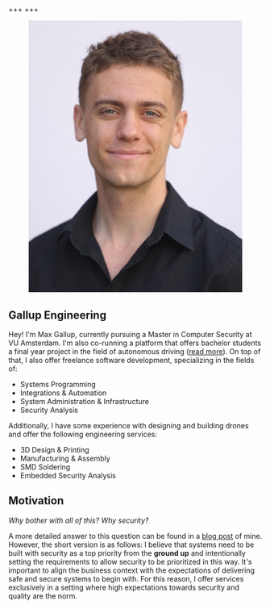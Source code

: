 +++
+++

<div id="main-container">
    <figure>
        <img src="profile_picture.jpeg" alt="Profile picture" class="no-hover">
    </figure>
    <h2>Gallup Engineering</h2>
    <p> Hey! I'm Max Gallup, currently pursuing a Master in Computer Security at VU Amsterdam. I'm also co-running a platform that offers bachelor students a final year project in the field of autonomous driving (<a href="https://basingse.org/ase">read more</a>). On top of that, I also offer freelance software development, specializing in the fields of: </p>
    <ul>
        <li>Systems Programming</li>
        <li>Integrations & Automation</li>
        <li>System Administration & Infrastructure</li>
        <li>Security Analysis</li> 
    </ul>
    <p>Additionally, I have some experience with designing and building drones and offer the following engineering services:</p>
    <ul>
        <li>3D Design & Printing</li>
        <li>Manufacturing & Assembly</li>
        <li>SMD Soldering</li>
        <li>Embedded Security Analysis</li>
    </ul>
    <h2>Motivation</h2>
    <p><i>Why bother with all of this? Why security?</i></p>
    <p>A more detailed answer to this question can be found in a <a href="https://basingse.org/future-of-computer-security">blog post</a> of mine. However, the short version is as follows: I believe that systems need to be built with security as a top priority from the <strong>ground up</strong> and intentionally setting the requirements to allow security to be prioritized in this way. It's important to align the business context with the expectations of delivering safe and secure systems to begin with. For this reason, I offer services exclusively in a setting where high expectations towards security and quality are the norm.</p>
</div>


<!-- I'm <i>correctness, maintainability and security</i> of technical solutions. Various modern tools enable us to provide consulting as well as production ready services in the following software domains:

We also offer early-stage prototyping and consulting services in the following hardware domains: -->
